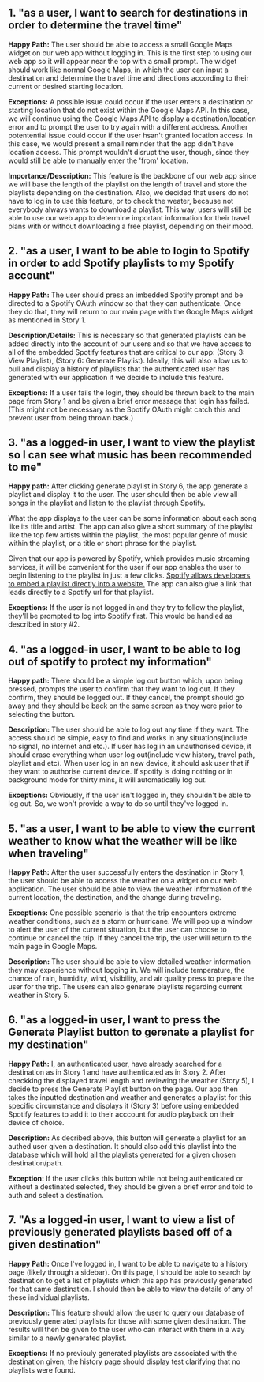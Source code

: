## 1. "as a user, I want to search for destinations in order to determine the travel time"

**Happy Path:** The user should be able to access a small Google Maps widget on our web app without logging in. This is the first step to using our web app so it will appear near the top with a small prompt. The widget should work like normal Google Maps, in which the user can input a destination and determine the travel time and directions according to their current or desired starting location. 


**Exceptions:** A possible issue could occur if the user enters a destination or starting location that do not exist within the Google Maps API. In this case, we will continue using the Google Maps API to display a destination/location error and to prompt the user to try again with a different address. Another potentential issue could occur if the user hsan't granted location access. In this case, we would present a small reminder that the app didn't have location access. This prompt wouldn't disrupt the user, though, since they would still be able to manually enter the 'from' location.

**Importance/Description:** This feature is the backbone of our web app since we will base the length of the playlist on the length of travel and store the playlists depending on the destination. Also, we decided that users do not have to log in to use this feature, or to check the weater, because not everybody always wants to download a playlist. This way, users will still be able to use our web app to determine important information for their travel plans with or without downloading a free playlist, depending on their mood. 

## 2. "as a user, I want to be able to login to Spotify in order to add Spotify playlists to my Spotify account"

**Happy Path:** The user should press an imbedded Spotify prompt and be directed to a Spotify OAuth window so that they can authenticate. Once they do that, they will return to our main page with the Google Maps widget as mentioned in Story 1. 

**Description/Details:** This is necessary so that generated playlists can be added directly into the account of our users and so that we have access to all of the embedded Spotify features that are critical to our app: (Story 3: View Playlist), (Story 6: Generate Playlist). Ideally, this will also allow us to pull and display a history of playlists that the authenticated user has generated with our application if we decide to include this feature.

**Exceptions:** If a user fails the login, they should be thrown back to the main page from Story 1 and be given a brief error message that login has failed. (This might not be necessary as the Spotify OAuth might catch this and prevent user from being thrown back.)

## 3. "as a logged-in user, I want to view the playlist so I can see what music has been recommended to me"

**Happy path:** After clicking generate playlist in Story 6, the app generate a playlist and display it to the user. The user should then be able view all songs in the playlist and listen to the playlist through Spotify.

What the app displays to the user can be some information about each song like its title and artist. The app can also give a short summary of the playlist like the top few artists within the playlist, the most popular genre of music within the playlist, or a title or short phrase for the playlist.

Given that our app is powered by Spotify, which provides music streaming services, it will be convenient for the user if our app enables the user to begin listening to the playlist in just a few clicks. [Spotify allows developers to embed a playlist directly into a website.](https://developer.spotify.com/documentation/widgets/generate/embed/) The app can also give a link that leads directly to a Spotify url for that playlist.

**Exceptions:** If the user is not logged in and they try to follow the playlist, they'll be prompted to log into Spotify first. This would be handled as described in story #2.

## 4. "as a logged-in user, I want to be able to log out of spotify to protect my information"

**Happy path:** There should be a simple log out button which, upon being pressed, prompts the user to confirm that they want to log out. If they confirm, they should be logged out. If they cancel, the prompt should go away and they should be back on the same screen as they were prior to selecting the button.

**Description:** The user should be able to log out any time if they want. The access should be simple, easy to find and works in any situations(include no signal, no internet and etc.). If user has log in an unauthorised device, it should erase everything when user log out(include view history, travel path, playlist and etc). When 
user log in an new device, it should ask user that if they want to authorise current device. If spotify is doing nothing or in background mode for thirty mins, it will automatically log out. 

**Exceptions:** Obviously, if the user isn't logged in, they shouldn't be able to log out. So, we won't provide a way to do so until they've logged in.

## 5. "as a user, I want to be able to view the current weather to know what the weather will be like when traveling"

**Happy Path:** After the user successfully enters the destination in Story 1, the user should be able to access the weather on a widget on our web application. The user should be able to view the weather information of the current location, the destination, and the change during traveling. 

**Exceptions:** One possible scenario is that the trip encounters extreme weather conditions, such as a storm or hurricane. We will pop up a window to alert the user of the current situation, but the user can choose to continue or cancel the trip. If they cancel the trip, the user will return to the main page in Google Maps.

**Description:** The user should be able to view detailed weather information they may experience without logging in. We will include temperature, the chance of rain, humidity, wind, visibility, and air quality press to prepare the user for the trip. The users can also generate playlists regarding current weather in Story 5. 

## 6. "as a logged-in user, I want to press the Generate Playlist button to gerenate a playlist for my destination"

**Happy Path:** I, an authenticated user, have already searched for a destination as in Story 1 and have authenticated as in Story 2. After checkking the displayed travel length and reviewing the weather (Story 5), I decide to press the Generate Playlist button on the page. Our app then takes the inputted destination and weather and generates a playlist for this specific circumstance and displays it (Story 3) before using embedded Spotify features to add it to their acccount for audio playback on their device of choice.

**Description:** As decribed above, this button will generate a playlist for an authed user given a destination. It should also add this playlist into the database which will hold all the playlists generated for a given chosen destination/path.

**Exception:** If the user clicks this button while not being authenticated or without a destinated selected, they should be given a brief error and told to auth and select a destination.

## 7. "As a logged-in user, I want to view a list of previously generated playlists based off of a given destination"

**Happy Path:** Once I've logged in, I want to be able to navigate to a history page (likely through a sidebar). On this page, I should be able to search by destination to get a list of playlists which this app has previously generated for that same destination. I should then be able to view the details of any of these individual playlists.

**Description:** This feature should allow the user to query our database of previously generated playlists for those with some given destination. The results will then be given to the user who can interact with them in a way similar to a newly generated playlist.

**Exceptions:** If no previouly generated playlists are associated with the destination given, the history page should display test clarifying that no playlists were found.
